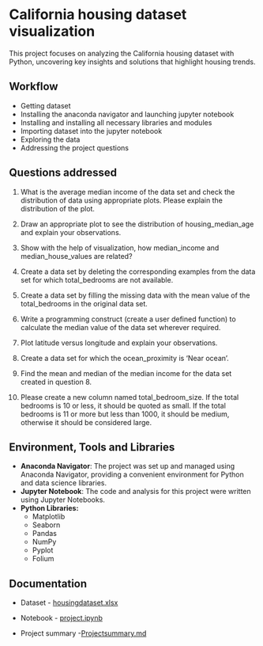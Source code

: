 
# California housing dataset visualization

This project focuses on analyzing the California housing dataset with Python, uncovering key insights and solutions that highlight housing trends.

## Workflow
- Getting dataset
- Installing the anaconda navigator and launching jupyter notebook
- Installing and installing all necessary libraries and modules
- Importing dataset into the jupyter notebook
- Exploring the data
- Addressing the project questions


## Questions addressed

1) What is the average median income of the data set and check the distribution of data using appropriate plots. Please explain the distribution of the plot.

2) Draw an appropriate plot to see the distribution of housing_median_age and explain your observations.

3) Show with the help of visualization, how median_income and median_house_values are related?

4) Create a data set by deleting the corresponding examples from the data set for which total_bedrooms are not available.

5) Create a data set by filling the missing data with the mean value of the total_bedrooms in the original data set.

6) Write a programming construct (create a user defined function) to calculate the median value of the data set wherever required.

7) Plot latitude versus longitude and explain your observations.

8) Create a data set for which the ocean_proximity is ‘Near ocean’.

9) Find the mean and median of the median income for the data set created in question 8.

10) Please create a new column named total_bedroom_size. If the total bedrooms is 10 or less, it should be quoted as small. If the total bedrooms is 11 or more but less than 1000, it should be medium, otherwise it should be considered large.




## Environment, Tools and Libraries

- **Anaconda Navigator**: The project was set up and managed using Anaconda Navigator, providing a convenient environment for Python and data science libraries.
- **Jupyter Notebook**: The code and analysis for this project were written using Jupyter Notebooks.
- **Python Libraries:**
  - Matplotlib
  - Seaborn
  - Pandas
  - NumPy
  - Pyplot
  - Folium 

## Documentation

- Dataset - [housingdataset.xlsx](https://github.com/Parthasakthi/California_housing_dataset_Visualization/blob/main/Dataset.xlsx)

- Notebook - [project.ipynb](https://github.com/Parthasakthi/California_housing_dataset_Visualization/blob/main/Project.ipynb)
- Project summary -[Projectsummary.md](https://github.com/Parthasakthi/California_housing_dataset_Visualization/blob/main/Project.ipynb)

